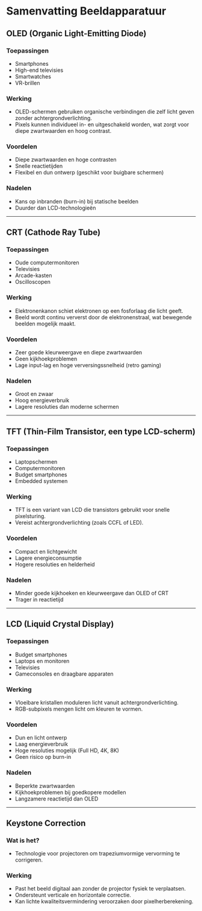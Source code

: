 # Samenvatting Beeldapparatuur

## OLED (Organic Light-Emitting Diode)

### Toepassingen
- Smartphones
- High-end televisies
- Smartwatches
- VR-brillen

### Werking
- OLED-schermen gebruiken organische verbindingen die zelf licht geven zonder achtergrondverlichting.
- Pixels kunnen individueel in- en uitgeschakeld worden, wat zorgt voor diepe zwartwaarden en hoog contrast.

### Voordelen
- Diepe zwartwaarden en hoge contrasten
- Snelle reactietijden
- Flexibel en dun ontwerp (geschikt voor buigbare schermen)

### Nadelen
- Kans op inbranden (burn-in) bij statische beelden
- Duurder dan LCD-technologieën

---

## CRT (Cathode Ray Tube)

### Toepassingen
- Oude computermonitoren
- Televisies
- Arcade-kasten
- Oscilloscopen

### Werking
- Elektronenkanon schiet elektronen op een fosforlaag die licht geeft.
- Beeld wordt continu ververst door de elektronenstraal, wat bewegende beelden mogelijk maakt.

### Voordelen
- Zeer goede kleurweergave en diepe zwartwaarden
- Geen kijkhoekproblemen
- Lage input-lag en hoge verversingssnelheid (retro gaming)

### Nadelen
- Groot en zwaar
- Hoog energieverbruik
- Lagere resoluties dan moderne schermen

---

## TFT (Thin-Film Transistor, een type LCD-scherm)

### Toepassingen
- Laptopschermen
- Computermonitoren
- Budget smartphones
- Embedded systemen

### Werking
- TFT is een variant van LCD die transistors gebruikt voor snelle pixelsturing.
- Vereist achtergrondverlichting (zoals CCFL of LED).

### Voordelen
- Compact en lichtgewicht
- Lagere energieconsumptie
- Hogere resoluties en helderheid

### Nadelen
- Minder goede kijkhoeken en kleurweergave dan OLED of CRT
- Trager in reactietijd

---

## LCD (Liquid Crystal Display)

### Toepassingen
- Budget smartphones
- Laptops en monitoren
- Televisies
- Gameconsoles en draagbare apparaten

### Werking
- Vloeibare kristallen moduleren licht vanuit achtergrondverlichting.
- RGB-subpixels mengen licht om kleuren te vormen.

### Voordelen
- Dun en licht ontwerp
- Laag energieverbruik
- Hoge resoluties mogelijk (Full HD, 4K, 8K)
- Geen risico op burn-in

### Nadelen
- Beperkte zwartwaarden
- Kijkhoekproblemen bij goedkopere modellen
- Langzamere reactietijd dan OLED

---

## Keystone Correction

### Wat is het?
- Technologie voor projectoren om trapeziumvormige vervorming te corrigeren.

### Werking
- Past het beeld digitaal aan zonder de projector fysiek te verplaatsen.
- Ondersteunt verticale en horizontale correctie.
- Kan lichte kwaliteitsvermindering veroorzaken door pixelherberekening.

